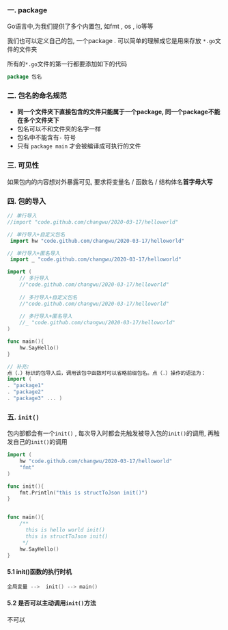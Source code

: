 ### 一. package

Go语言中,为我们提供了多个内置包, 如fmt , os , io等等

我们也可以定义自己的包,  一个package . 可以简单的理解成它是用来存放 `*.go`文件的文件夹

所有的`*.go`文件的第一行都要添加如下的代码

```go
package 包名
```



### 二. 包名的命名规范

* **同一个文件夹下直接包含的文件只能属于一个package, 同一个package不能在多个文件夹下**
* 包名可以不和文件夹的名字一样
* 包名中不能含有`-` 符号
* 只有 `package main` 才会被编译成可执行的文件



### 三. 可见性

如果包内的内容想对外暴露可见, 要求将变量名 / 函数名 / 结构体名**首字母大写**



### 四. 包的导入

```go
// 单行导入
//import "code.github.com/changwu/2020-03-17/helloworld"

// 单行导入+自定义包名
 import hw "code.github.com/changwu/2020-03-17/helloworld"

// 单行导入+匿名导入
 import _ "code.github.com/changwu/2020-03-17/helloworld"

import (
	// 多行导入
	//"code.github.com/changwu/2020-03-17/helloworld"
    
	// 多行导入+自定义包名
	//"code.github.com/changwu/2020-03-17/helloworld"
    
	// 多行导入+匿名导入
	//_ "code.github.com/changwu/2020-03-17/helloworld"
)

func main(){
	hw.SayHello()
}

// 补充: 
点（.）标识的包导入后，调用该包中函数时可以省略前缀包名。点（.）操作的语法为：
import (
. "package1"
. "package2"
. "package3" ... )
```

### 五. `init()`

包内部都会有一个`init()` , 每次导入时都会先触发被导入包的`init()`的调用, 再触发自己的`init()`的调用

```go
import (
	hw "code.github.com/changwu/2020-03-17/helloworld"
	"fmt"
)

func init(){
	fmt.Println("this is structToJson init()")
}


func main(){
	/**
	  this is hello world init()
	  this is structToJson init()
	 */
	hw.SayHello()
}
```



#### 5.1 init()函数的执行时机

```go
全局变量 -->  init() --> main()
```



#### 5.2 是否可以主动调用`init()`方法

不可以